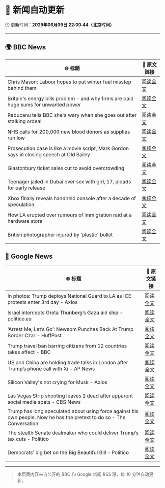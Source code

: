 # 🧠 新闻自动更新

🕒 更新时间：**2025年06月09日 22:00:44（北京时间）**

---

## 🌍 BBC News

| 🌐 标题 | 🔗 原文链接 |
|--------|-------------|
| Chris Mason: Labour hopes to put winter fuel misstep behind them | [阅读全文](https://www.bbc.com/news/articles/c79eg04r0vvo) |
| Britain's energy bills problem - and why firms are paid huge sums for unwanted power | [阅读全文](https://www.bbc.com/news/articles/cdedjnw8e85o) |
| Raducanu tells BBC she's wary when she goes out after stalking ordeal | [阅读全文](https://www.bbc.com/sport/tennis/articles/cy4k5jk42d7o) |
| NHS calls for 200,000 new blood donors as supplies run low | [阅读全文](https://www.bbc.com/news/articles/c98p0pj7dypo) |
| Prosecution case is like a movie script, Mark Gordon says in closing speech at Old Bailey | [阅读全文](https://www.bbc.com/news/articles/c1ld16y9vmpo) |
| Glastonbury ticket sales cut to avoid overcrowding | [阅读全文](https://www.bbc.com/news/articles/czelkz39k33o) |
| Teenager jailed in Dubai over sex with girl, 17, pleads for early release | [阅读全文](https://www.bbc.com/news/articles/cn0gn722jd7o) |
| Xbox finally reveals handheld console after a decade of speculation | [阅读全文](https://www.bbc.com/news/articles/c1de113lkdpo) |
| How LA erupted over rumours of immigration raid at a hardware store | [阅读全文](https://www.bbc.com/news/articles/c1kv1lgdpkjo) |
| British photographer injured by 'plastic' bullet | [阅读全文](https://www.bbc.com/news/articles/cvg7vzrj6g3o) |

## 📰 Google News

| 🌐 标题 | 🔗 原文链接 |
|--------|-------------|
| In photos: Trump deploys National Guard to LA as ICE protests enter 3rd day - Axios | [阅读全文](https://news.google.com/rss/articles/CBMiigFBVV95cUxNM0RXbmtocHdCcERvNWdMWTRsZ2RnYzliQzZBcC1YT1hTeThGNGNkd2psOXhVNkJmWEF6OVlSTWVKMk1BajFkUlF3TDNMT3YwMU8zUE01WTFnRk16WDlwWndJMUs3d3hYc3dkcVZPeVVQVUR4enJCZ3dJNlJHcXlXTVlfeE1FX0hFbFE?oc=5) |
| Israel intercepts Greta Thunberg’s Gaza aid ship - politico.eu | [阅读全文](https://news.google.com/rss/articles/CBMihAFBVV95cUxQb1pZTTFBa2ZaTlF2NVNyUlVLN2V3VUloaFFHV3dsU1JSR0NwUEh1MGhMU3pIdDZpclFOV3pRMkVBeVZieEFLa1VlUjlIeVc4N2pCTWt5ZkJ0TlY4eGJfNEFqWGdZYWs0ckNWVlNEWmhXSlBNNFJkbnFXNHlGV1pWSlRJM1I?oc=5) |
| ‘Arrest Me, Let’s Go’: Newsom Punches Back At Trump Border Czar - HuffPost | [阅读全文](https://news.google.com/rss/articles/CBMiowFBVV95cUxPMXFmYnlqallOcUNrQWw1c0hnWlc5T3l0Sl8xb0ZxUVdtb0laVllDcTVHZDN0VXNRYWMxTHdLdk1WRS1oYXpSUU5XV3pSUW83cFlaVHhTWnN6c1l6SUo3Z0FyclZ0RVhxRXIzNC1XdjZXRHhPTVNNSFlLUGJmbG9MT2RkSGlWTVRGY1pFdWo5MVZ6SXNvWEpDZThxN2FWX2t2X2tz0gGoAUFVX3lxTE00anZTZmFpemNtRzZNUXh3LUNxcWtsdEF0UExvTDV4anBQbVZQdm5tVHQ4WlF1cWpRdzVYOWpidFRYcXlfNGtjeHJmRnMwYlNpeHB4Ymlla0J2WWxFTlhrUmY3VC01dDNINVQ3VkVpUFY3ckVZSmJ1a2dkVWRzZUstUjRvcGFyRTUxUDVLaThfdDJodWh3akRTNlVVck4tQy1BUk0xYTZ0cA?oc=5) |
| Trump travel ban barring citizens from 12 countries takes effect - BBC | [阅读全文](https://news.google.com/rss/articles/CBMiWkFVX3lxTE03YUh2b1FZSVhxWHZOQkRlRGpNRG5sMy1BUDJLdnhGWWVLY1ZxQ25KUHdvZjFoU1VfbVB1c0Q3cl9qM2x4aloxMzZpanB2dTduNEdMbG1zWXNOUdIBX0FVX3lxTFBUaER6S1lTMEY2Z2pVWTlZaWg1VGtiWlU2azJ3Q0R5TkN4OHdmdUJrbWk0VFdtY0Z6N1BJbFdnZ0FibEYtbjlhQktJUE55ZWxKV25SNldzVndfVFE0MmNj?oc=5) |
| US and China are holding trade talks in London after Trump’s phone call with Xi - AP News | [阅读全文](https://news.google.com/rss/articles/CBMikAFBVV95cUxQUDNfQnNrWF9vMHo4Q1M5d0h3UFREa1R3cWFRLXhLajVnRUVjajFrSWt5Q3FhaU4tcnlrNFh0WlFCZEdoTlB1bGdxTEtDUnplb0VtVXZyc0NtSGNHMTB4cEVjdFl1TGdHQTh2RlFrNVdQZXRFeHVtQnJZWFJQaHR4TGtxNmVlUm1FWGNxS1lUZFQ?oc=5) |
| Silicon Valley's not crying for Musk - Axios | [阅读全文](https://news.google.com/rss/articles/CBMibEFVX3lxTE9xU0V0S0dfTjVFUHBMblhaR3FMMDZ5WF9hR3hFOXdiUmdPMEw2ZDV2Tlo5Q2ltbUEwTUFwRXJUcFdPZzJVTFpmME5pV0Fia0p0Mkk0VUhaMnFNc0RBWnBiOVYzRDA5Mkg4cF83Mg?oc=5) |
| Las Vegas Strip shooting leaves 2 dead after apparent social media spats - CBS News | [阅读全文](https://news.google.com/rss/articles/CBMipAFBVV95cUxPa0JDWFFBMmEwWWwtdGI3WFYxZ3dSd3VuQnltRVJXQmJSWk9rbmRLU2s4cEFwaENiR1FzaGlla2llUVhoaDRLaUg2MWFGTWtqbHFFMHMxN09qVGxHS2NYeHN1UzFZMG03dUlSVkxka3VRM1dHSDBPdEpJY3ZKSmVPbzFxN3VpNDZmeE85bWdxMVhseFpjZFFxcDRYZ2s0TkFZZFg1b9IBqgFBVV95cUxOV2cwa0J5bFZ4MWVIX2lSSmpmYlRhelR0S3lmOGRVb2ZCV0xnNlVKXzlpZ250dHZkcnI3UUg4bjdNZW5oaVU2TmxQOHh4bVV5d1lSb0lJZ3VPT2NncHhOMERsdndJY2VZN0RnUmx6VWw2ZjBoSG9pdmotLUNhRTZrRG9JNXR3YUl4MHFpcEJnck9UNDIxQUZBcW9ib1djLWNEaUZIVmZRcVVVdw?oc=5) |
| Trump has long speculated about using force against his own people. Now he has the pretext to do so - The Conversation | [阅读全文](https://news.google.com/rss/articles/CBMizgFBVV95cUxPdThURVljUTBlRnVwejdwY0xXd3hTZldIRVFpZU14Wm5JVk5hdW5ndUdIUi1SXzVDZHRtRm9oVkRKZ3daQVh6X3RRVzFvdl84OGJ0SVJQTTFfODVWbHlnLXJXd2ZTLTl5SjloSlI2YWI4TW9MSEgtckZQb1doYVVleUNCX2NyVFVWNkRPd3JkSHAzTjBpeHhHc2pBWjBZQ0U0ajNGb05BUXg4d1FYeFdmUFZvdXpUMVdubnZmb2FWd21fZ0QxdHJJZFpiZm84QQ?oc=5) |
| The stealth Senate dealmaker who could deliver Trump’s tax cuts - Politico | [阅读全文](https://news.google.com/rss/articles/CBMisgFBVV95cUxNcmVrZTI5bDZwVnRTUk5tOFdzTlRTeUdfd0JHQU5SMURpYVpxM1BLQlM5bXhBRS1raEt0UHYyMGs1aW1YTGpCVnNhVWhOY1I3Y19RZDJvRFB6Tk1URDQzOU5oOFFBWGprdEZrSXBCSUttN0tCN0FZN2tlMW1vdXJsbmFsU3lKNEMwOU1qUnBMQ3B2dWxPMk10NEJpaVZwSExRSDFiUWJQdkFWak4xdm1zM3Fn?oc=5) |
| Democrats’ big bet on the Big Beautiful Bill - Politico | [阅读全文](https://news.google.com/rss/articles/CBMilwFBVV95cUxOQjlndzVZVUFySkxYVi05Rlg4YUhvOXVEaDJsMkkyQlVyZG9vemJQSktmTjU1eTEtZnQ0aVhOUEVraktsNFlkd1c5ZDF4ZV9Hdi0tekZWYlhfV3B1elFHNzUzQ3dVS0MtUFp2UXdGeGVGc0NPY3ZZaFVTUm1DUkhMMk1nRll4YjNlYndsYWZlbjRNSTRfYy1r?oc=5) |

---
> 本页面内容来自公开的 BBC 和 Google 新闻 RSS 源，每 10 分钟自动更新。